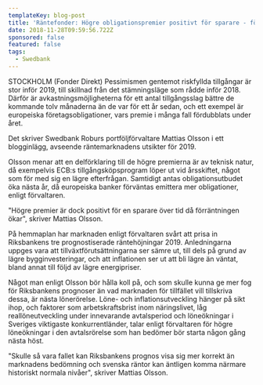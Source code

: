 ```yaml
---
templateKey: blog-post
title: 'Räntefonder: Högre obligationspremier positivt för sparare - förvaltare'
date: 2018-11-28T09:59:56.722Z
sponsored: false
featured: false
tags:
  - Swedbank
---
```

STOCKHOLM (Fonder Direkt) Pessimismen gentemot riskfyllda tillgångar är stor inför 2019, till skillnad från det stämningsläge som rådde inför 2018. Därför är avkastningsmöjligheterna för ett antal tillgångsslag bättre de kommande tolv månaderna än de var för ett år sedan, och ett exempel är europeiska företagsobligationer, vars premie i många fall fördubblats under året.

Det skriver Swedbank Roburs portföljförvaltare Mattias Olsson i ett blogginlägg, avseende räntemarknadens utsikter för 2019.

Olsson menar att en delförklaring till de högre premierna är av teknisk natur, då exempelvis ECB:s tillgångsköpsprogram löper ut vid årsskiftet, något som för med sig en lägre efterfrågan. Samtidigt antas obligationsutbudet öka nästa år, då europeiska banker förväntas emittera mer obligationer, enligt förvaltaren.

"Högre premier är dock positivt för en sparare över tid då förräntningen ökar", skriver Mattias Olsson.

På hemmaplan har marknaden enligt förvaltaren svårt att prisa in Riksbankens tre prognostiserade räntehöjningar 2019. Anledningarna uppges vara att tillväxtförutsättningarna ser sämre ut, till dels på grund av lägre bygginvesteringar, och att inflationen ser ut att bli lägre än väntat, bland annat till följd av lägre energipriser.

Något man enligt Olsson bör hålla koll på, och som skulle kunna ge mer fog för Riksbankens prognoser än vad marknaden för tillfället vill tillskriva dessa, är nästa lönerörelse. Löne- och inflationsutveckling hänger på sikt ihop, och faktorer som arbetskraftsbrist inom näringslivet, låg reallöneutveckling under innevarande avtalsperiod och löneökningar i Sveriges viktigaste konkurrentländer, talar enligt förvaltaren för högre löneökningar i den avtalsrörelse som han bedömer bör starta någon gång nästa höst.

"Skulle så vara fallet kan Riksbankens prognos visa sig mer korrekt än marknadens bedömning och svenska räntor kan äntligen komma närmare historiskt normala nivåer", skriver Mattias Olsson.
